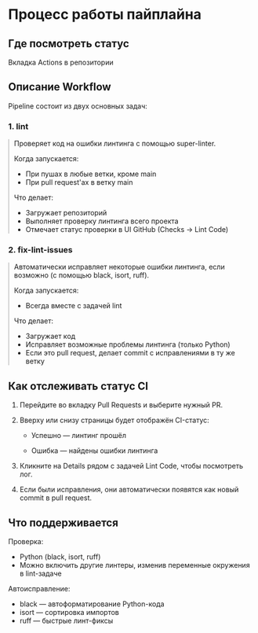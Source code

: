 # Процесс работы пайплайна

## Где посмотреть статус
Вкладка Actions в репозитории

## Описание Workflow
Pipeline состоит из двух основных задач:

### 1. lint
<div style="border-left: 2px solid #ccc; padding-left: 10px;">
Проверяет код на ошибки линтинга с помощью super-linter.

Когда запускается:
* При пушах в любые ветки, кроме main
* При pull request'ах в ветку main

Что делает:

* Загружает репозиторий
* Выполняет проверку линтинга всего проекта
* Отмечает статус проверки в UI GitHub (Checks → Lint Code) 
</div>

### 2. fix-lint-issues
<div style="border-left: 2px solid #ccc; padding-left: 10px;">
Автоматически исправляет некоторые ошибки линтинга, если возможно (с помощью black, isort, ruff).

Когда запускается:

* Всегда вместе с задачей lint

Что делает:

* Загружает код
* Исправляет возможные проблемы линтинга (только Python)
* Если это pull request, делает commit с исправлениями в ту же ветку
</div>

## Как отслеживать статус CI

1. Перейдите во вкладку Pull Requests и выберите нужный PR.
2. Вверху или снизу страницы будет отображён CI-статус:

    * Успешно — линтинг прошёл
    
    * Ошибка — найдены ошибки линтинга

3. Кликните на Details рядом с задачей Lint Code, чтобы посмотреть лог.
4. Если были исправления, они автоматически появятся как новый commit в pull request.
## Что поддерживается

Проверка:
* Python (black, isort, ruff)
* Можно включить другие линтеры, изменив переменные окружения в lint-задаче

Автоисправление:
* black — автоформатирование Python-кода
* isort — сортировка импортов
* ruff — быстрые линт-фиксы